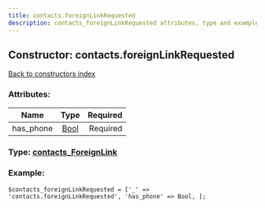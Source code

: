 ```yaml
---
title: contacts.foreignLinkRequested
description: contacts_foreignLinkRequested attributes, type and example
---
```

## Constructor: contacts.foreignLinkRequested  
[Back to constructors index](index.md)



### Attributes:

| Name     |    Type       | Required |
|----------|:-------------:|---------:|
|has\_phone|[Bool](../types/Bool.md) | Required|



### Type: [contacts\_ForeignLink](../types/contacts_ForeignLink.md)


### Example:

```
$contacts_foreignLinkRequested = ['_' => 'contacts.foreignLinkRequested', 'has_phone' => Bool, ];
```  

